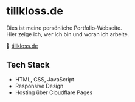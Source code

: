 # tillkloss.de

Dies ist meine persönliche Portfolio-Webseite.  
Hier zeige ich, wer ich bin und woran ich arbeite.

🔗 [tillkloss.de](https://tillkloss.de)

## Tech Stack

- HTML, CSS, JavaScript
- Responsive Design
- Hosting über Cloudflare Pages
